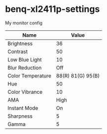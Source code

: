 # benq-xl2411p-settings
My monitor config

| Name				| Value				|
| ----------------- | ----------------- |
| Brightness		| 36				|
| Contrast			| 50				|
| Low Blue Light	| 10				|
| Blur Reduction	| Off				|
| Color Temperature	| 88(R) 81(G) 95(B)	|
| Hue				| 50				|
| Color Vibrance	| 10				|
| AMA				| High				|
| Instant Mode		| On				|
| Sharpness			| 5					|
| Gamma				| 5					|
